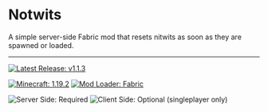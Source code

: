 # Notwits

A simple server-side Fabric mod that resets nitwits as soon as they are spawned or loaded.

----

[![Latest Release: v1.1.3](https://badgen.net/badge/Latest%20Release/v1.1.3/4078c0?icon=github "Latest Release: v1.1.3")](https://github.com/dragonmaus/minecraft-notwits/releases/tag/v1.1.3 "Notwits Release v1.1.2")

[![Minecraft: 1.19.2](https://badgen.net/badge/Minecraft/1.19.2/3b8526 "Minecraft: 1.19.2")](https://www.minecraft.net/ "Minecraft")
[![Mod Loader: Fabric](https://badgen.net/badge/Mod%20Loader/Fabric/dbd0b4 "Mod Loader: Fabric")](https://fabricmc.net/ "Fabric")

![Server Side: Required](https://badgen.net/badge/Server-Side/Required/green "Server-side: Required")
![Client Side: Optional (singleplayer only)](https://badgen.net/badge/Client-Side/Optional%20%28singleplayer%20only%29/yellow "Client-side: Optional (singleplayer only)")
